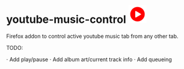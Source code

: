 # youtube-music-control ![](icons/ytMusicIcon.png)

Firefox addon to control active youtube music tab from any other tab.

TODO: 

⋅ Add play/pause 
⋅ Add album art/current track info
⋅ Add queueing

 

